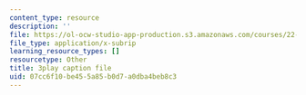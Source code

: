 ```yaml
---
content_type: resource
description: ''
file: https://ol-ocw-studio-app-production.s3.amazonaws.com/courses/22-01-introduction-to-nuclear-engineering-and-ionizing-radiation-fall-2016/07cc6f10be455a85b0d7a0dba4beb8c3_NXrGOd7gdMw.vtt
file_type: application/x-subrip
learning_resource_types: []
resourcetype: Other
title: 3play caption file
uid: 07cc6f10-be45-5a85-b0d7-a0dba4beb8c3
---
```

